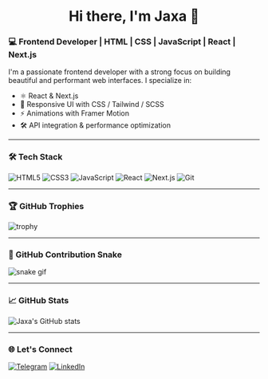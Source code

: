 <!-- 
<h1 align="center">Hi there 👋, I'm a Frontend Developer</h1>

<p align="center">
  💻 HTML | CSS | JavaScript | React | Next.js<br>
  🚀 Building modern, fast, and responsive web interfaces
</p>

---

### 💡 About Me
- 🎯 I specialize in frontend development using **React** and **Next.js**
- 🔧 I write clean, maintainable code with a focus on UX/UI
- 🌱 Currently learning **TypeScript** and **Tailwind CSS**
- 🛠️ Always ready to collaborate on exciting projects

---

### 🧰 Tech Stack
<p>
  <img src="https://img.shields.io/badge/HTML5-E34F26?style=flat&logo=html5&logoColor=white"/>
  <img src="https://img.shields.io/badge/CSS3-1572B6?style=flat&logo=css3&logoColor=white"/>
  <img src="https://img.shields.io/badge/JavaScript-F7DF1E?style=flat&logo=javascript&logoColor=black"/>
  <img src="https://img.shields.io/badge/React-20232A?style=flat&logo=react&logoColor=61DAFB"/>
  <img src="https://img.shields.io/badge/Next.js-000000?style=flat&logo=nextdotjs&logoColor=white"/>
</p>

---

### 📈 GitHub Stats
<p align="center">
  <img src="https://github-readme-stats.vercel.app/api?username=Jaxa123&show_icons=true&theme=react" height="160"/>
  <img src="https://github-readme-stats.vercel.app/api/top-langs/?username=Jaxa123&layout=compact&theme=react" height="160"/>
</p>

---

### 📬 Let's Connect
- Telegram: [@jaxa_O70](https://t.me/jaxa_O70)
- Email: jaxabrawl@email.com

---


![snake gif](https://github.com/Jaxa123/Jaxa123/blob/output/github-contribution-grid-snake.svg)


<p align="center">Thanks for visiting my profile 🤝</p>

### 🏆 GitHub Trophies

![trophy](https://github-profile-trophy.vercel.app/?username=Jaxa123&theme=onedark&row=2&column=3) -->

<h1 align="center">Hi there, I'm Jaxa 👋</h1>

### 💻 Frontend Developer | HTML | CSS | JavaScript | React | Next.js

I'm a passionate frontend developer with a strong focus on building beautiful and performant web interfaces. I specialize in:

- ⚛️ React & Next.js
- 🎨 Responsive UI with CSS / Tailwind / SCSS
- ⚡ Animations with Framer Motion
- 🛠 API integration & performance optimization

---

### 🛠 Tech Stack

![HTML5](https://img.shields.io/badge/-HTML5-E34F26?logo=html5&logoColor=fff)
![CSS3](https://img.shields.io/badge/-CSS3-1572B6?logo=css3)
![JavaScript](https://img.shields.io/badge/-JavaScript-F7DF1E?logo=javascript&logoColor=000)
![React](https://img.shields.io/badge/-React-61DAFB?logo=react&logoColor=000)
![Next.js](https://img.shields.io/badge/-Next.js-000?logo=nextdotjs)
![Git](https://img.shields.io/badge/-Git-F05032?logo=git&logoColor=fff)

---

### 🏆 GitHub Trophies

![trophy](https://github-profile-trophy.vercel.app/?username=Jaxa123&theme=onedark&row=2&column=3)

---

### 🐍 GitHub Contribution Snake

![snake gif](https://github.com/Jaxa123/Jaxa123/blob/output/github-contribution-grid-snake.svg)

---

### 📈 GitHub Stats

![Jaxa's GitHub stats](https://github-readme-stats.vercel.app/api?username=Jaxa123&show_icons=true&theme=tokyonight)

---

### 🌐 Let's Connect

[![Telegram](https://img.shields.io/badge/Telegram-2CA5E0?logo=telegram&logoColor=white)](https://t.me/jaxa_O70)
[![LinkedIn](https://img.shields.io/badge/LinkedIn-0077B5?logo=linkedin&logoColor=white)](https://linkedin.com/in/your_username)


